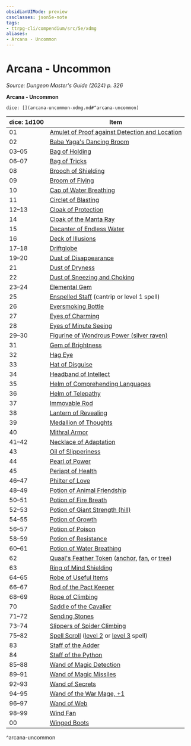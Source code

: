 ```yaml
---
obsidianUIMode: preview
cssclasses: json5e-note
tags:
- ttrpg-cli/compendium/src/5e/xdmg
aliases:
- Arcana - Uncommon
---
```

# Arcana - Uncommon
*Source: Dungeon Master's Guide (2024) p. 326* 

**Arcana - Uncommon**

`dice: [](arcana-uncommon-xdmg.md#^arcana-uncommon)`

| dice: 1d100 | Item |
|-------------|------|
| 01 | [Amulet of Proof against Detection and Location](Інструменти%20ДМ/CLI/items/amulet-of-proof-against-detection-and-location-xdmg.md) |
| 02 | [Baba Yaga's Dancing Broom](Інструменти%20ДМ/CLI/items/baba-yagas-dancing-broom-xdmg.md) |
| 03–05 | [Bag of Holding](Інструменти%20ДМ/CLI/items/bag-of-holding-xdmg.md) |
| 06–07 | [Bag of Tricks](Інструменти%20ДМ/CLI/items/bag-of-tricks-xdmg.md) |
| 08 | [Brooch of Shielding](Інструменти%20ДМ/CLI/items/brooch-of-shielding-xdmg.md) |
| 09 | [Broom of Flying](Інструменти%20ДМ/CLI/items/broom-of-flying-xdmg.md) |
| 10 | [Cap of Water Breathing](Інструменти%20ДМ/CLI/items/cap-of-water-breathing-xdmg.md) |
| 11 | [Circlet of Blasting](Інструменти%20ДМ/CLI/items/circlet-of-blasting-xdmg.md) |
| 12–13 | [Cloak of Protection](Інструменти%20ДМ/CLI/items/cloak-of-protection-xdmg.md) |
| 14 | [Cloak of the Manta Ray](Інструменти%20ДМ/CLI/items/cloak-of-the-manta-ray-xdmg.md) |
| 15 | [Decanter of Endless Water](Інструменти%20ДМ/CLI/items/decanter-of-endless-water-xdmg.md) |
| 16 | [Deck of Illusions](Інструменти%20ДМ/CLI/items/deck-of-illusions-xdmg.md) |
| 17–18 | [Driftglobe](Інструменти%20ДМ/CLI/items/driftglobe-xdmg.md) |
| 19–20 | [Dust of Disappearance](Інструменти%20ДМ/CLI/items/dust-of-disappearance-xdmg.md) |
| 21 | [Dust of Dryness](Інструменти%20ДМ/CLI/items/dust-of-dryness-xdmg.md) |
| 22 | [Dust of Sneezing and Choking](Інструменти%20ДМ/CLI/items/dust-of-sneezing-and-choking-xdmg.md) |
| 23–24 | [Elemental Gem](Інструменти%20ДМ/CLI/items/elemental-gem-xdmg.md) |
| 25 | [Enspelled Staff](Інструменти%20ДМ/CLI/items/enspelled-staff-xdmg.md) (cantrip or level 1 spell) |
| 26 | [Eversmoking Bottle](Інструменти%20ДМ/CLI/items/eversmoking-bottle-xdmg.md) |
| 27 | [Eyes of Charming](Інструменти%20ДМ/CLI/items/eyes-of-charming-xdmg.md) |
| 28 | [Eyes of Minute Seeing](Інструменти%20ДМ/CLI/items/eyes-of-minute-seeing-xdmg.md) |
| 29–30 | [Figurine of Wondrous Power (silver raven)](Інструменти%20ДМ/CLI/items/figurine-of-wondrous-power-silver-raven-xdmg.md) |
| 31 | [Gem of Brightness](Інструменти%20ДМ/CLI/items/gem-of-brightness-xdmg.md) |
| 32 | [Hag Eye](Інструменти%20ДМ/CLI/items/hag-eye-xdmg.md) |
| 33 | [Hat of Disguise](Інструменти%20ДМ/CLI/items/hat-of-disguise-xdmg.md) |
| 34 | [Headband of Intellect](Інструменти%20ДМ/CLI/items/headband-of-intellect-xdmg.md) |
| 35 | [Helm of Comprehending Languages](Інструменти%20ДМ/CLI/items/helm-of-comprehending-languages-xdmg.md) |
| 36 | [Helm of Telepathy](Інструменти%20ДМ/CLI/items/helm-of-telepathy-xdmg.md) |
| 37 | [Immovable Rod](Інструменти%20ДМ/CLI/items/immovable-rod-xdmg.md) |
| 38 | [Lantern of Revealing](Інструменти%20ДМ/CLI/items/lantern-of-revealing-xdmg.md) |
| 39 | [Medallion of Thoughts](Інструменти%20ДМ/CLI/items/medallion-of-thoughts-xdmg.md) |
| 40 | [Mithral Armor](Інструменти%20ДМ/CLI/items/mithral-armor-xdmg.md) |
| 41–42 | [Necklace of Adaptation](Інструменти%20ДМ/CLI/items/necklace-of-adaptation-xdmg.md) |
| 43 | [Oil of Slipperiness](Інструменти%20ДМ/CLI/items/oil-of-slipperiness-xdmg.md) |
| 44 | [Pearl of Power](Інструменти%20ДМ/CLI/items/pearl-of-power-xdmg.md) |
| 45 | [Periapt of Health](Інструменти%20ДМ/CLI/items/periapt-of-health-xdmg.md) |
| 46–47 | [Philter of Love](Інструменти%20ДМ/CLI/items/philter-of-love-xdmg.md) |
| 48–49 | [Potion of Animal Friendship](Інструменти%20ДМ/CLI/items/potion-of-animal-friendship-xdmg.md) |
| 50–51 | [Potion of Fire Breath](Інструменти%20ДМ/CLI/items/potion-of-fire-breath-xdmg.md) |
| 52–53 | [Potion of Giant Strength (hill)](Інструменти%20ДМ/CLI/items/potion-of-hill-giant-strength-xdmg.md) |
| 54–55 | [Potion of Growth](Інструменти%20ДМ/CLI/items/potion-of-growth-xdmg.md) |
| 56–57 | [Potion of Poison](Інструменти%20ДМ/CLI/items/potion-of-poison-xdmg.md) |
| 58–59 | [Potion of Resistance](Інструменти%20ДМ/CLI/items/potion-of-resistance-xdmg.md) |
| 60–61 | [Potion of Water Breathing](Інструменти%20ДМ/CLI/items/potion-of-water-breathing-xdmg.md) |
| 62 | [Quaal's Feather Token](Інструменти%20ДМ/CLI/items/quaals-feather-token-xdmg.md) ([anchor](Інструменти%20ДМ/CLI/items/quaals-feather-token-anchor-xdmg.md), [fan](Інструменти%20ДМ/CLI/items/quaals-feather-token-fan-xdmg.md), or [tree](Інструменти%20ДМ/CLI/items/quaals-feather-token-tree-xdmg.md)) |
| 63 | [Ring of Mind Shielding](Інструменти%20ДМ/CLI/items/ring-of-mind-shielding-xdmg.md) |
| 64–65 | [Robe of Useful Items](Інструменти%20ДМ/CLI/items/robe-of-useful-items-xdmg.md) |
| 66–67 | [Rod of the Pact Keeper](Інструменти%20ДМ/CLI/items/rod-of-the-pact-keeper-xdmg.md) |
| 68–69 | [Rope of Climbing](Інструменти%20ДМ/CLI/items/rope-of-climbing-xdmg.md) |
| 70 | [Saddle of the Cavalier](Інструменти%20ДМ/CLI/items/saddle-of-the-cavalier-xdmg.md) |
| 71–72 | [Sending Stones](Інструменти%20ДМ/CLI/items/sending-stones-xdmg.md) |
| 73–74 | [Slippers of Spider Climbing](Інструменти%20ДМ/CLI/items/slippers-of-spider-climbing-xdmg.md) |
| 75–82 | [Spell Scroll](Інструменти%20ДМ/CLI/items/spell-scroll-xdmg.md) ([level 2](Інструменти%20ДМ/CLI/items/spell-scroll-level-2-xdmg.md) or [level 3](Інструменти%20ДМ/CLI/items/spell-scroll-level-3-xdmg.md) spell) |
| 83 | [Staff of the Adder](Інструменти%20ДМ/CLI/items/staff-of-the-adder-xdmg.md) |
| 84 | [Staff of the Python](Інструменти%20ДМ/CLI/items/staff-of-the-python-xdmg.md) |
| 85–88 | [Wand of Magic Detection](Інструменти%20ДМ/CLI/items/wand-of-magic-detection-xdmg.md) |
| 89–91 | [Wand of Magic Missiles](Інструменти%20ДМ/CLI/items/wand-of-magic-missiles-xdmg.md) |
| 92–93 | [Wand of Secrets](Інструменти%20ДМ/CLI/items/wand-of-secrets-xdmg.md) |
| 94–95 | [Wand of the War Mage, +1](Інструменти%20ДМ/CLI/items/1-wand-of-the-war-mage-xdmg.md) |
| 96–97 | [Wand of Web](Інструменти%20ДМ/CLI/items/wand-of-web-xdmg.md) |
| 98–99 | [Wind Fan](Інструменти%20ДМ/CLI/items/wind-fan-xdmg.md) |
| 00 | [Winged Boots](Інструменти%20ДМ/CLI/items/winged-boots-xdmg.md) |
^arcana-uncommon